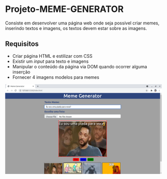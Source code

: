 # Projeto-MEME-GENERATOR

Consiste em desenvolver uma página web onde seja possível criar memes, inserindo textos e imagens, os textos devem estar sobre as imagens.

## Requisitos
* Criar página HTML e estilizar com CSS
* Existir um *input* para texto e imagens
* Manipular o conteúdo da página via DOM quando ocorrer alguma inserção
* Fornecer 4 imagens modelos para memes

<img src="imgs/print.png">

